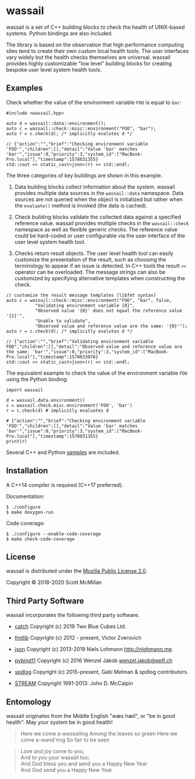 # wassail

wassail is a set of C++ building blocks to check the health of
UNIX-based systems.  Python bindings are also included.

The library is based on the observation that high performance
computing sites tend to create their own custom local health tools.
The user interfaces vary widely but the health checks themselves are
universal. wassail provides highly customizable "low level" building
blocks for creating bespoke user level system health tools.

## Examples

Check whether the value of the environment variable `FOO` is equal to
`bar`:

```
#include <wassail.hpp>

auto d = wassail::data::environment();
auto c = wassail::check::misc::environment("FOO", "bar");
auto r = c.check(d); /* implicitly evalutes d */

// {"action":"","brief":"Checking environment variable 'FOO'","children":[],"detail":"Value 'bar' matches 'bar'","issue":0,"priority":3,"system_id":["MacBook-Pro.local"],"timestamp":1578031355}
std::cout << static_cast<json>(r) << std::endl;
```

The three categories of key buildings are shown in this example.

1. Data building blocks collect information about the system.  wassail
   provides multiple data sources in the `wassail::data` namespace.
   Data sources are not queried when the object is initialized but
   rather when the `evaluate()` method is invoked (the data is
   cached).

2. Check building blocks validate the collected data against a
   specified reference value.  wassail provides multiple checks in the
   `wassail::check` namespace as well as flexible generic checks.  The
   reference value could be hard-coded or user configurable via the
   user interface of the user level system health tool.

3. Checks return result objects.  The user level health tool can
   easily customize the presentation of the result, such as choosing
   the terminology to appear if an issue is detected.  In C++ tools
   the result `<<` operator can be overloaded.  The message strings
   can also be customized by specifying alternative templates when
   constructing the check.

```
// customize the result message templates (libfmt syntax)
auto c = wassail::check::misc::environment("FOO", "bar", false,
           "Validating environment variable {0}",
           "Observed value '{0}' does not equal the reference value '{1}'",
           "Unable to validate",
           "Observed value and reference value are the same: '{0}'");
auto r = c.check(d); /* implicitly evalutes d */

// {"action":"","brief":"Validating environment variable FOO","children":[],"detail":"Observed value and reference value are the same: 'bar'","issue":0,"priority":3,"system_id":["MacBook-Pro.local"],"timestamp":1578033076}
std::cout << static_cast<json>(r) << std::endl;
```

The equivalent example to check the value of the environment variable
`FOO` using the Python binding:

```
import wassail

d = wassail.data.environment()
c = wassail.check.misc.environment('FOO', 'bar')
r = c.check(d) # implicitly evaluates d

# {"action":"","brief":"Checking environment variable 'FOO'","children":[],"detail":"Value 'bar' matches 'bar'","issue":0,"priority":3,"system_id":["MacBook-Pro.local"],"timestamp":1578031355}
print(r)
```

Several C++ and Python [samples](src/samples) are included.

## Installation

A C++14 compiler is required (C++17 preferred).

Documentation:

```
$ ./configure
$ make doxygen-run
```

Code coverage:

```
$ ./configure --enable-code-coverage
$ make check-code-coverage
```

## License

wassail is distributed under the [Mozilla Public License 2.0](LICENSE).

Copyright © 2018-2020 Scott McMillan

## Third Party Software

wassail incorporates the following third party software.

- [catch](https://github.com/catchorg/Catch2)
 Copyright (c) 2019 Two Blue Cubes Ltd.

- [fmtlib](https://github.com/fmtlib/fmt)
 Copyright (c) 2012 - present, Victor Zverovich

- [json](https://github.com/nlohmann/json)
 Copyright (c) 2013-2019 Niels Lohmann <http://nlohmann.me>.

- [pybind11](https://github.com/pybind/pybind11)
 Copyright (c) 2016 Wenzel Jakob <wenzel.jakob@epfl.ch>

- [spdlog](https://github.com/gabime/spdlog)
 Copyright (c) 2015-present, Gabi Melman & spdlog contributors.

- [STREAM](http://www.cs.virginia.edu/stream/ref.html)
 Copyright 1991-2013: John D. McCalpin

## Entomology

wassail originates from the Middle English "wæs hæil", or "be in good
health".  May your system be in good health!

> Here we come a-wassailing
> Among the leaves so green
> Here we come a-wand'ring
> So fair to be seen

> Love and joy come to you,  
> And to you your wassail too;  
> And God bless you and send you a Happy New Year  
> And God send you a Happy New Year  

